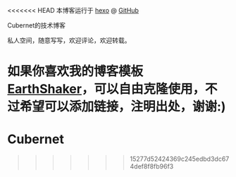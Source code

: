 <<<<<<< HEAD
本博客运行于 [hexo](http://hexo.io) @ [GitHub](https://github.com/cubernet)

Cubernet的技术博客

私人空间，随意写写，欢迎评论，欢迎转载。

如果你喜欢我的博客模板[EarthShaker](https://github.com/Cubernet/hexo-theme-EarthShaker)，可以自由克隆使用，不过希望可以添加链接，注明出处，谢谢:)
=======
# Cubernet
>>>>>>> 15277d52424369c245edbd3dc674def8f8fb96f3
